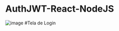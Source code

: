 # AuthJWT-React-NodeJS
![image](https://user-images.githubusercontent.com/33867391/189254819-5c60fe00-eac5-4867-afaa-703316a915ac.png)
#Tela de Login
